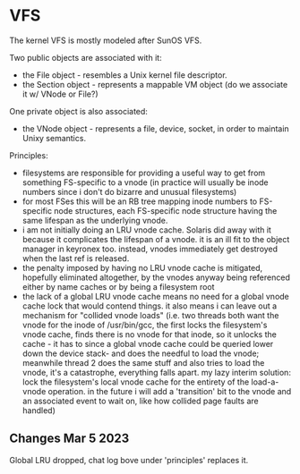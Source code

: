 VFS
===

The kernel VFS is mostly modeled after SunOS VFS. 

Two public objects are associated with it:
 - the File object - resembles a Unix kernel file descriptor.
 - the Section object - represents a mappable VM object (do we associate it w/ VNode or File?)

One private object is also associated:
 - the VNode object - represents a file, device, socket, in order to maintain Unixy semantics.

Principles:
- filesystems are responsible for providing a useful way to get from something FS-specific to a vnode (in practice will usually be inode numbers since i don't do bizarre and unusual filesystems)
- for most FSes this will be an RB tree mapping inode numbers to FS-specific node structures, each FS-specific node structure having the same lifespan as the underlying vnode.
- i am not initially doing an LRU vnode cache. Solaris did away with it because it complicates the lifespan of a vnode. it is an ill fit to the object manager in keyronex too. instead, vnodes immediately get destroyed when the last ref is released.
- the penalty imposed by having no LRU vnode cache is mitigated, hopefully eliminated altogether, by the vnodes anyway being referenced either by name caches or by being a filesystem root
- the lack of a global LRU vnode cache means no need for a global vnode cache lock that would contend things. it also means i can leave out a mechanism for "collided vnode loads" (i.e. two threads both want the vnode for the inode of /usr/bin/gcc, the first locks the filesystem's vnode cache, finds there is no vnode for that inode, so it unlocks the cache - it has to since a global vnode cache could be queried lower down the device stack- and does the needful to load the vnode; meanwhile thread 2 does the same stuff and also tries to load the vnode, it's a catastrophe, everything falls apart. my lazy interim solution: lock the filesystem's local vnode cache for the entirety of the load-a-vnode operation. in the future i will add a 'transition' bit to the vnode and an associated event to wait on, like how collided page faults are handled)

Changes Mar 5 2023
------------------

Global LRU dropped, chat log bove under 'principles' replaces it.